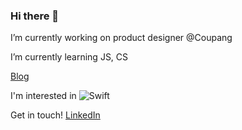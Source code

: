 ### Hi there 👋

I’m currently working on product designer @Coupang

I’m currently learning JS, CS 

[Blog](https://ireneworks.gitbook.io/saltberry/)

I'm interested in <img alt="Swift" src="https://img.shields.io/badge/swift-%23FA7343.svg?style=for-the-badge&logo=swift&logoColor=white"/>

Get in touch! [LinkedIn](https://www.linkedin.com/in/ireneworks/)
